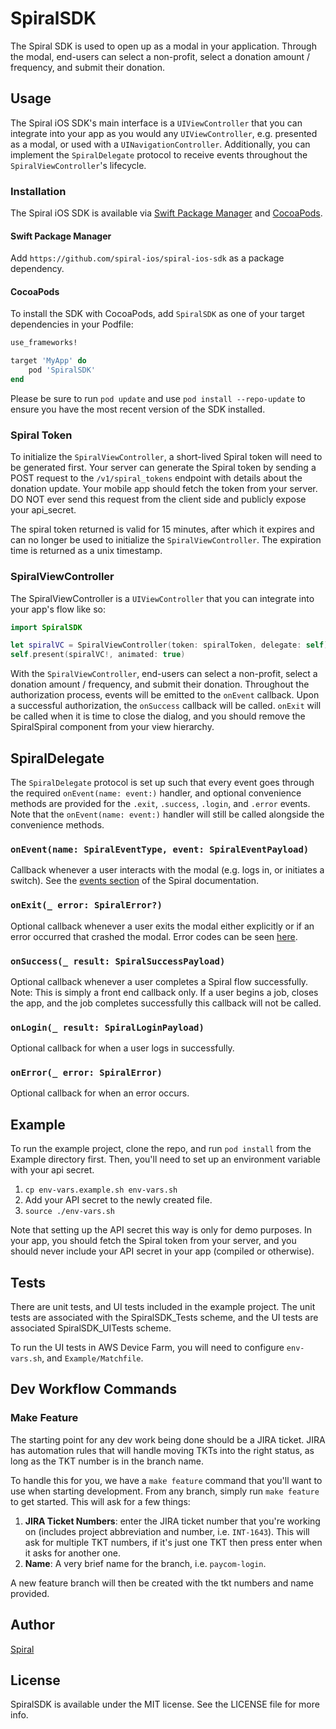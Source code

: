 # SpiralSDK

The Spiral SDK is used to open up as a modal in your application. Through the modal, end-users can select a non-profit, select a donation amount / frequency, and submit their donation.

## Usage

The Spiral iOS SDK's main interface is a `UIViewController` that you can integrate into your app as you would any `UIViewController`, e.g. presented as a modal, or used with a `UINavigationController`. Additionally, you can implement the `SpiralDelegate` protocol to receive events throughout the `SpiralViewController`'s lifecycle.

### Installation

The Spiral iOS SDK is available via [Swift Package Manager](https://swift.org/package-manager/) and [CocoaPods](https://cocoapods.org/).

#### Swift Package Manager
Add `https://github.com/spiral-ios/spiral-ios-sdk` as a package dependency.

#### CocoaPods
To install the SDK with CocoaPods, add `SpiralSDK` as one of your target dependencies in your Podfile:

```ruby
use_frameworks!

target 'MyApp' do
    pod 'SpiralSDK'
end
```

Please be sure to run `pod update` and use `pod install --repo-update` to ensure you have the most recent version of the SDK installed.

### Spiral Token

To initialize the `SpiralViewController`, a short-lived Spiral token will need to be generated first. Your server can generate the Spiral token by sending a POST request to the `/v1/spiral_tokens` endpoint with details about the donation update. Your mobile app should fetch the token from your server. DO NOT ever send this request from the client side and publicly expose your api_secret.

The spiral token returned is valid for 15 minutes, after which it expires and can no longer be used to initialize the `SpiralViewController`. The expiration time is returned as a unix timestamp.

### SpiralViewController

The SpiralViewController is a `UIViewController` that you can integrate into your app's flow like so:

```swift
import SpiralSDK

let spiralVC = SpiralViewController(token: spiralToken, delegate: self)
self.present(spiralVC!, animated: true)
```

With the `SpiralViewController`, end-users can select a non-profit, select a donation amount / frequency, and submit their donation. Throughout the authorization process, events will be emitted to the `onEvent` callback. Upon a successful authorization, the `onSuccess` callback will be called. `onExit` will be called when it is time to close the dialog, and you should remove the SpiralSpiral component from your view hierarchy.

## SpiralDelegate

The `SpiralDelegate` protocol is set up such that every event goes through the required `onEvent(name: event:)` handler, and optional convenience methods are provided for the `.exit`, `.success`, `.login`, and `.error` events. Note that the `onEvent(name: event:)` handler will still be called alongside the convenience methods.   

### `onEvent(name: SpiralEventType, event: SpiralEventPayload)`

Callback whenever a user interacts with the modal (e.g. logs in, or initiates a switch). See the [events section](https://getspiral.stoplight.io/docs/api/docs/guides/Spiral.md#events) of the Spiral documentation.

### `onExit(_ error: SpiralError?)`

Optional callback whenever a user exits the modal either explicitly or if an error occurred that crashed the modal. Error codes can be seen [here](https://getspiral.stoplight.io/docs/api/docs/guides/Spiral.md#errors-1).

### `onSuccess(_ result: SpiralSuccessPayload)`

Optional callback whenever a user completes a Spiral flow successfully. Note: This is simply a front end callback only. If a user begins a job, closes the app, and the job completes successfully this callback will not be called.

### `onLogin(_ result: SpiralLoginPayload)`

Optional callback for when a user logs in successfully.

### `onError(_ error: SpiralError)`

Optional callback for when an error occurs.

## Example

To run the example project, clone the repo, and run `pod install` from the Example directory first. Then, you'll need to set up an environment variable with your api secret. 

1. `cp env-vars.example.sh env-vars.sh` 
2. Add your API secret to the newly created file. 
3. `source ./env-vars.sh`

Note that setting up the API secret this way is only for demo purposes. In your app, you should fetch the Spiral token from your server, and you should never include your API secret in your app (compiled or otherwise).

## Tests

There are unit tests, and UI tests included in the example project. The unit tests are associated with the SpiralSDK_Tests scheme, and the UI tests are associated SpiralSDK_UITests scheme. 

To run the UI tests in AWS Device Farm, you will need to configure `env-vars.sh`, and `Example/Matchfile`.


## Dev Workflow Commands

 ### Make Feature

 The starting point for any dev work being done should be a JIRA ticket. JIRA has automation rules that will handle moving TKTs into the right status, as long as the TKT number is in the branch name.

 To handle this for you, we have a `make feature` command that you'll want to use when starting development. From any branch, simply run `make feature` to get started.
 This will ask for a few things:

 1. **JIRA Ticket Numbers**: enter the JIRA ticket number that you're working on (includes project abbreviation and number, i.e. `INT-1643`). This will ask for multiple TKT numbers, if it's just one TKT then press enter when it asks for another one.
 2. **Name**: A very brief name for the branch, i.e. `paycom-login`.

 A new feature branch will then be created with the tkt numbers and name provided.

## Author

[Spiral](https://spiral.us)

## License

SpiralSDK is available under the MIT license. See the LICENSE file for more info.
